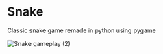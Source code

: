 # Snake
Classic snake game remade in python using pygame

![Snake gameplay (2)](https://user-images.githubusercontent.com/96302110/190721748-cf02d6f6-521d-43e4-94df-17f31a90965c.gif)

